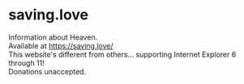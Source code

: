 # saving.love
Information about Heaven. <br>
Available at https://saving.love/ <br>
This website's different from others... supporting Internet Explorer 6 through 11! <br>
Donations unaccepted.
